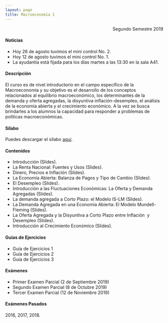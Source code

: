 ```yaml
---
layout: page
title: Macroeconomía I
---
```


<div style="text-align: right"> Segundo Semestre 2019 </div>

#### Noticias

- Hoy 26 de agosto tuvimos el mini control No. 2.
- Hoy 12 de agosto tuvimos el mini control No. 1.
- La ayudantía está fijada para los días martes a las 13:30 en la sala A41.

#### Descripción

El curso es de nivel introductorio en el campo específico de la Macroeconomía y su objetivo es el desarrollo de los conceptos relacionados al equilibrio macroeconómico, los determinantes de la demanda y oferta agregadas, la disyuntiva inflación-desempleo, el análisis de la economía abierta y el crecimiento económico. A la vez se busca brindarles a los alumnos la capacidad para responder a problemas de políticas macroeconómicas.

#### Sílabo

Puedes descargar el sílabo [aqui](https://www.dropbox.com/s/etssarfsg119s8t/MacroI_IC_2019.pdf?dl=1).

#### Contenidos

- Introducción (Slides).
- La Renta Nacional: Fuentes y Usos (Slides).
- Dinero, Precios e Inflación (Slides).
- La Economía Abierta: Balanza de Pagos y Tipo de Cambio (Slides).
- El Desempleo (Slides).
- Introducción a las Fluctuaciones Económicas: La Oferta y Demanda Agregadas (Slides).
- La demanda agregada a Corto Plazo: el Modelo IS-LM (Slides).
- La Demanda Agregada en una Economía Abierta: El Modelo Mundell-Fleming (Slides).
- La Oferta Agregada y la Disyuntiva a Corto Plazo entre Inflación  y Desempleo (Slides).
- Introducción al Crecimiento Económico (Slides).

#### Guías de Ejercicios

- Guía de Ejercicios 1
- Guía de Ejercicios 2
- Guía de Ejercicios 3

#### Exámenes

- Primer Examen Parcial (2 de Septiembre 2019)
- Segundo Examen Parcial (8 de Octubre 2019)
- Tercer Examen Parcial (12 de Noviembre 2019)

#### Exámenes Pasados

2016, 2017, 2018.
